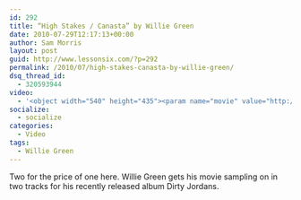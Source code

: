 ```yaml
---
id: 292
title: “High Stakes / Canasta” by Willie Green
date: 2010-07-29T12:17:13+00:00
author: Sam Morris
layout: post
guid: http://www.lessonsix.com/?p=292
permalink: /2010/07/high-stakes-canasta-by-willie-green/
dsq_thread_id:
  - 320593944
video:
  - '<object width="540" height="435"><param name="movie" value="http://www.youtube.com/v/FG5MVYuFBho?fs=1&hl=en_GB"></param><param name="allowFullScreen" value="true"></param><param name="allowscriptaccess" value="always"></param><embed src="http://www.youtube.com/v/FG5MVYuFBho?fs=1&hl=en_GB" type="application/x-shockwave-flash" width="540" height="435" allowscriptaccess="always" allowfullscreen="true"></embed></object>'
socialize:
  - socialize
categories:
  - Video
tags:
  - Willie Green
---
```

Two for the price of one here. Willie Green gets his movie sampling on in two tracks for his recently released album Dirty Jordans.